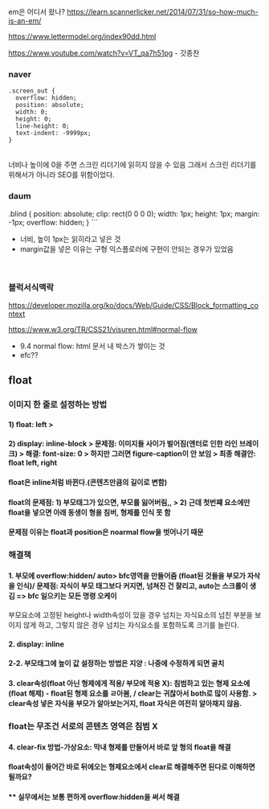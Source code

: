 em은 어디서 왔나?
https://learn.scannerlicker.net/2014/07/31/so-how-much-is-an-em/

https://www.lettermodel.org/index90dd.html

https://www.youtube.com/watch?v=VT_qa7h51pg - 갓종찬

### naver

```
.screen_out {
  overflow: hidden;
  position: absolute;
  width: 0;
  height: 0;
  line-height: 0;
  text-indent: -9999px;
}

```
<br>
너비나 높이에 0을 주면 스크린 리더기에 읽히지 않을 수 있음
그래서 스크린 리더기를 위해서가 아니라 SEO를 위함이었다.

### daum

.blind {
    position: absolute;
    clip: rect(0 0 0 0);
    width: 1px;
    height: 1px;
    margin: -1px;
    overflow: hidden;
} ```
<br>

 - 너비, 높이 1px는 읽히라고 넣은 것
 - margin값을 넣은 이유는 구형 익스플로러에 구현이 안되는 경우가 있었음 

<br>

### 블럭서식맥락
https://developer.mozilla.org/ko/docs/Web/Guide/CSS/Block_formatting_context

https://www.w3.org/TR/CSS21/visuren.html#normal-flow
- 9.4 normal flow: html 문서 내 박스가 쌓이는 것
- efc??

## float
### 이미지 한 줄로 설정하는 방법
#### 1) float: left > 
#### 2) display: inline-block > 문제점: 이미지들 사이가 벌어짐(엔터로 인한 라인 브레이크)  > 해결: font-size: 0 > 하지만 그러면 figure-caption이 안 보임 > 최종 해결안: float left, right

#### float은 inline처럼 바뀐다.(콘텐츠만큼의 길이로 변함)

#### float의 문제점: 1) 부모태그가 있으면, 부모를 잃어버림,,  > 2) 근데 첫번쨰 요소에만 float을 넣으면 아래 동생이 형을 침버, 형제를 인식 못 함
#### 문제점 이유는 float과 position은 noarmal flow을 벗어나기 때문

### 해결책
#### 1. 부모에 overflow:hidden/ auto> bfc영역을 만들어줌 (float된 것들을 부모가 자삭을 인식)/ 문제점: 자식이 부모 태그보다 커지면, 넘쳐진 건 잘리고, auto는 스크롤이 생김 => bfc 일으키는 모든 명령 오케이 
부모요소에 고정된 height나 width속성이 있을 경우 넘치는 자식요소의 넘친 부분을 보이지 않게 하고, 그렇지 않은 경우 넘치는 자식요소를 포함하도록 크기를 늘린다.
#### 2. display: inline 
#### 2-2. 부모태그에 높이 값 설정하는 방법은 지양 : 나중에 수정하게 되면 골치

#### 3. clear속성(float 아닌 형제에게 적용/ 부모에 적용 X): 침범하고 있는 형제 요소에 (float 해제) - float된 형제 요소를 ㄹ아봄, / clear는 귀찮아서 both로 많이 사용함.  > clear속성 넣은 자식을 부모가 알아보는거지, float 자식은 여전히 알아채지 않음.

### float는 무조건 서로의 콘텐츠 영역은 침범 X 

#### 4. clear-fix  방법-가상요소: 막내 형제를 만들어서 바로 앞 형의 float을 해결
#### float속성이 들어간 바로 뒤에오는 형제요소에서 clear로 해결해주면 된다로 이해하면 될까요?

#### ** 실무에서는 보통 편하게 overflow:hidden을 써서 해결